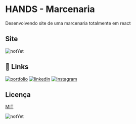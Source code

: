 # HANDS - Marcenaria

Desenvolvendo site de uma marcenaria totalmente em react

## Site

![notYet](https://static.wixstatic.com/media/ae0121_79d6d5c423e34d468906569e26d8e83f~mv2.gif)

## 🔗 Links

[![portfolio](https://img.shields.io/badge/my_portfolio-000?style=for-the-badge&logo=github&logoColor=white)](https://github.com/caiolf)
[![linkedin](https://img.shields.io/badge/linkedin-0A66C2?style=for-the-badge&logo=linkedin&logoColor=white)](https://www.linkedin.com/ciaolf)
[![instagram](https://img.shields.io/badge/instagram-E4405F?style=for-the-badge&logo=instagram&logoColor=white)](https://www.instagram.com/caio.lferraresi/)

## Licença

[MIT](https://choosealicense.com/licenses/mit/)

![notYet](https://media3.giphy.com/media/xUA7bdpLxQhsSQdyog/giphy.gif?cid=790b761193b8e741966e397436cbbbfbd8cd359850108e39&rid=giphy.gif&ct=g)
